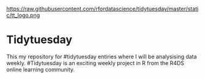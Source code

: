https://raw.githubusercontent.com/rfordatascience/tidytuesday/master/static/tt_logo.png



# Tidytuesday

This my repository for #tidytuesday entiries where I will be analysising data weekly. #Tidytuesday is an exciting weekly project in R from the R4DS online learning community.
